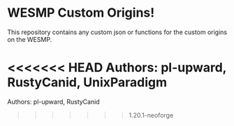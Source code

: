 # WESMP Custom Origins!

This repository contains any custom json or functions for the custom origins on the WESMP.

<<<<<<< HEAD
Authors: pl-upward, RustyCanid, UnixParadigm
=======
Authors: pl-upward, RustyCanid
>>>>>>> 1.20.1-neoforge
